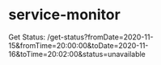 # service-monitor

Get Status:
/get-status?fromDate=2020-11-15&fromTime=20:00:00&toDate=2020-11-16&toTime=20:02:00&status=unavailable